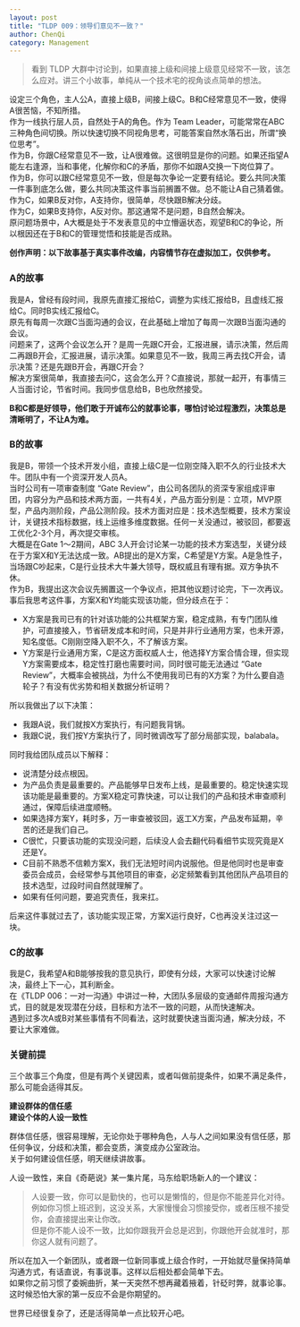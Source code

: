 ```yaml
---
layout: post
title: "TLDP 009：领导们意见不一致？"
author: ChenQi
category: Management
---
```


> 看到 TLDP 大群中讨论到，如果直接上级和间接上级意见经常不一致，该怎么应对。讲三个小故事，单纯从一个技术宅的视角谈点简单的想法。

设定三个角色，主人公A，直接上级B，间接上级C。B和C经常意见不一致，使得A很苦恼，不知所措。  
作为一线执行层人员，自然处于A的角色。作为 Team Leader，可能常常在ABC三种角色间切换。所以快速切换不同视角思考，可能答案自然水落石出，所谓“换位思考”。  
作为B，你跟C经常意见不一致，让A很难做。这很明显是你的问题。如果还指望A能左右逢源，当和事佬，化解你和C的矛盾，那你不如跟A交换一下岗位算了。  
作为B，你可以跟C经常意见不一致，但是每次争论一定要有结论。要么共同决策一件事到底怎么做，要么共同决策这件事当前搁置不做。总不能让A自己猜着做。  
作为C，如果B反对你，A支持你，很简单，尽快跟B解决分歧。  
作为C，如果B支持你，A反对你。那这通常不是问题，B自然会解决。  
原问题场景中，A大概是处于不发表意见的中立懵逼状态，观望B和C的争论，所以根因还在于B和C的管理觉悟和技能是否成熟。  

**创作声明：以下故事基于真实事件改编，内容情节存在虚拟加工，仅供参考。**

### A的故事

我是A，曾经有段时间，我原先直接汇报给C，调整为实线汇报给B，且虚线汇报给C。同时B实线汇报给C。  
原先有每周一次跟C当面沟通的会议，在此基础上增加了每周一次跟B当面沟通的会议。  
问题来了，这两个会议怎么开？是周一先跟C开会，汇报进展，请示决策，然后周二再跟B开会，汇报进展，请示决策。如果意见不一致，我周三再去找C开会，请示决策？还是先跟B开会，再跟C开会？  
解决方案很简单，我直接去问C，这会怎么开？C直接说，那就一起开，有事情三人当面讨论，节省时间。我同步信息给B，B也欣然接受。  

**B和C都是好领导，他们敢于开诚布公的就事论事，哪怕讨论过程激烈，决策总是清晰明了，不让A为难。**  

### B的故事

我是B，带领一个技术开发小组，直接上级C是一位刚空降入职不久的行业技术大牛。团队中有一个资深开发人员A。  
当时公司有一项审查制度 “Gate Review”，由公司各团队的资深专家组成评审团，内容分为产品和技术两方面，一共有4关，产品方面分别是：立项，MVP原型，产品内测阶段，产品公测阶段。技术方面对应是：技术选型概要，技术方案设计，关键技术指标数据，线上运维多维度数据。任何一关没通过，被驳回，都要返工优化2-3个月，再次提交审核。  
大概是在Gate 1～2期间，ABC 3人开会讨论某一功能的技术方案选型，关键分歧在于方案X和Y无法达成一致。AB提出的是X方案，C希望是Y方案。A是急性子，当场跟C吵起来，C是行业技术大牛兼大领导，既权威且有理有据。双方争执不休。  
作为B，我提出这次会议先搁置这一个争议点，把其他议题讨论完，下一次再议。  
事后我思考这件事，方案X和Y均能实现该功能，但分歧点在于：

+ X方案是我司已有的针对该功能的公共框架方案，稳定成熟，有专门团队维护，可直接接入，节省研发成本和时间，只是并非行业通用方案，也未开源，知名度低。C刚刚空降入职不久，不了解该方案。
+ Y方案是行业通用方案，C是这方面权威人士，他选择Y方案合情合理，但实现Y方案需要成本，稳定性打磨也需要时间，同时很可能无法通过 “Gate Review”，大概率会被挑战，为什么不使用我司已有的X方案？为什么要自造轮子？有没有优劣势和相关数据分析证明？

所以我做出了以下决策：

+ 我跟A说，我们就按X方案执行，有问题我背锅。
+ 我跟C说，我们按Y方案执行了，同时微调改写了部分局部实现，balabala。

同时我给团队成员以下解释：

+ 说清楚分歧点根因。
+ 为产品负责是最重要的。产品能够早日发布上线，是最重要的。稳定快速实现该功能是最重要的。方案X稳定可靠快速，可以让我们的产品和技术审查顺利通过，保障后续进度顺畅。
+ 如果选择方案Y，耗时多，万一审查被驳回，返工X方案，产品发布延期，辛苦的还是我们自己。
+ C很忙，只要该功能的实现没问题，后续没人会去翻代码看细节实现究竟是X还是Y。
+ C目前不熟悉不信赖方案X，我们无法短时间内说服他。但是他同时也是审查委员会成员，会经常参与其他项目的审查，必定频繁看到其他团队产品项目的技术选型，过段时间自然就理解了。
+ 如果有任何问题，要追究责任，我来扛。

后来这件事就过去了，该功能实现正常，方案X运行良好，C也再没关注过这一块。

### C的故事

我是C，我希望A和B能够按我的意见执行，即使有分歧，大家可以快速讨论解决，最终上下一心，其利断金。  
在《TLDP 006：一对一沟通》中讲过一种，大团队多层级的变通邮件周报沟通方式，目的就是发现潜在分歧，目标和方法不一致的问题，从而快速解决。  
遇到过多次A或B对某些事情有不同看法，这时就要快速当面沟通，解决分歧，不要让大家难做。  

### 关键前提

三个故事三个角度，但是有两个关键因素，或者叫做前提条件，如果不满足条件，那么可能会适得其反。  

**建设群体的信任感**  
**建设个体的人设一致性**  

群体信任感，很容易理解，无论你处于哪种角色，人与人之间如果没有信任感，那任何争议，分歧和决策，都会变质，演变成办公室政治。  
关于如何建设信任感，明天继续讲故事。  

人设一致性，来自《奇葩说》某一集片尾，马东给职场新人的一个建议：
> 人设要一致，你可以是勤快的，也可以是懒惰的，但是你不能差异化对待。例如你习惯上班迟到，这没关系，大家慢慢会习惯接受你，或者压根不接受你，会直接提出来让你改。  
但是你不能人设不一致，比如你跟我开会总是迟到，你跟他开会就准时，那你这人就有问题了。

所以在加入一个新团队，或者跟一位新同事或上级合作时，一开始就尽量保持简单沟通方式，有话直说，有事说事。这样以后相处都会简单下去。  
如果你之前习惯了委婉曲折，某一天突然不想再藏着掖着，针砭时弊，就事论事。这时候恐怕大家的第一反应不会是你期望的。  

世界已经很复杂了，还是活得简单一点比较开心吧。
